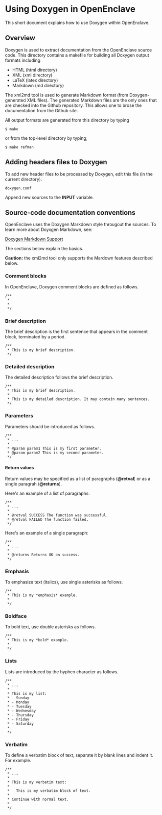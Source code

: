 Using Doxygen in OpenEnclave
============================

This short document explains how to use Doxygen within OpenEnclave.

## Overview

Doxygen is used to extract documentation from the OpenEnclave source code.
This directory contains a makefile for building all Doxygen output formats
including:

- HTML (html directory)
- XML (xml directory)
- LaTeX (latex directory)
- Markdown (md directory)

The xml2md tool is used to generate Markdown format (from Doxygen-generated
XML files). The generated Markdown files are the only ones that are checked
into the Github repository. This allows one to brose the documentation from
the Github site.

All output formats are generated from this directory by typing

```
$ make
```

or from the top-level directory by typing;

```
$ make refman
```

## Adding headers files to Doxygen

To add new header files to be processed by Doxygen, edit this file (in the
current directory).

```
doxygen.conf
```

Append new sources to the **INPUT**  variable.

## Source-code documentation conventions

OpenEnclave uses the Doxygen Markdown style througout the sources. To learn
more about Doyxgen Markdown, see:

  [Doxygen Markdown Support](https://www.stack.nl/~dimitri/doxygen/manual/markdown.html)

The sections below explain the basics.

**Caution:** the xml2md tool only supports the Mardown features described below.

### Comment blocks

In OpenEnclave, Doxygen comment blocks are defined as follows.

```
/**
 *
 *
 */
```

### Brief description

The brief description is the first sentence that appears in the comment block,
terminated by a period.

```
/**
 * This is my brief description.
 */
```

### Detailed description

The detailed description follows the brief description.

```
/**
 * This is my brief description.
 *
 * This is my detailed description. It may contain many sentences.
 */
```

### Parameters

Parameters should be introduced as follows.

```
/**
 * ...
 *
 * @param param1 This is my first parameter.
 * @param param2 This is my second parameter.
 */
```
#### Return values

Return values may be specified as a list of paragraphs (**@retval**) or
as a single paragrah (**@returns**).

Here's an example of a list of paragraphs:

```
/**
 * ...
 *
 * @retval SUCCESS The function was successful.
 * @retval FAILED The function failed.
 */
```

Here's an example of a single paragraph:

```
/**
 * ...
 *
 * @returns Returns OK on success.
 */
```

### Emphasis

To emphasize text (italics), use single asterisks as follows.

```
/**
 * This is my *emphasis* example.
 *
 */
```

### Boldface

To bold text, use double asterisks as follows.

```
/**
 * This is my *bold* example.
 *
 */
```

### Lists

Lists are introduced by the hyphen character as follows.

```
/**
 * ...
 *
 * This is my list:
 * - Sunday
 * - Monday
 * - Tuesday
 * - Wednesday
 * - Thursday
 * - Friday
 * - Saturday
 *
 */
```

### Verbatim

To define a verbatim block of text, separate it by blank lines and indent it.
For example.

```
/**
 * ...
 *
 * This is my verbatim text:
 *
 *   This is my verbatim block of text.
 *
 * Continue with normal text.
 *
 */
```


